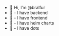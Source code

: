 - 🐺 Hi, I’m @bralfur 
- 🐺 - I have backend
- 🐺 - I have frontend
- 🐺 - I have helm charts
- 🐺 - I have dots

<!---
bralfur/bralfur is a ✨ special ✨ repository because its `README.md` (this file) appears on your GitHub profile.
You can click the Preview link to take a look at your changes.
--->
